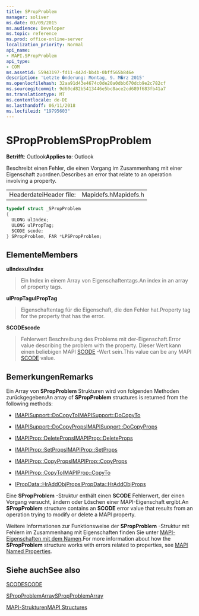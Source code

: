 ```yaml
---
title: SPropProblem
manager: soliver
ms.date: 03/09/2015
ms.audience: Developer
ms.topic: reference
ms.prod: office-online-server
localization_priority: Normal
api_name:
- MAPI.SPropProblem
api_type:
- COM
ms.assetid: 55943197-fd11-442d-bb4b-0bff565b846e
description: 'Letzte �nderung: Montag, 9. M�rz 2015'
ms.openlocfilehash: 32aa91d43e4674c0de20a0dbb670dcb9e2c782cf
ms.sourcegitcommit: 9d60cd82b5413446e5bc8ace2cd689f683fb41a7
ms.translationtype: MT
ms.contentlocale: de-DE
ms.lasthandoff: 06/11/2018
ms.locfileid: "19795603"
---
```

# <a name="spropproblem"></a><span data-ttu-id="b8d5d-103">SPropProblem</span><span class="sxs-lookup"><span data-stu-id="b8d5d-103">SPropProblem</span></span>

  
  
<span data-ttu-id="b8d5d-104">**Betrifft**: Outlook</span><span class="sxs-lookup"><span data-stu-id="b8d5d-104">**Applies to**: Outlook</span></span> 
  
<span data-ttu-id="b8d5d-105">Beschreibt einen Fehler, die einen Vorgang im Zusammenhang mit einer Eigenschaft zuordnen.</span><span class="sxs-lookup"><span data-stu-id="b8d5d-105">Describes an error that relate to an operation involving a property.</span></span>
  
|||
|:-----|:-----|
|<span data-ttu-id="b8d5d-106">Headerdatei</span><span class="sxs-lookup"><span data-stu-id="b8d5d-106">Header file:</span></span>  <br/> |<span data-ttu-id="b8d5d-107">Mapidefs.h</span><span class="sxs-lookup"><span data-stu-id="b8d5d-107">Mapidefs.h</span></span>  <br/> |
   
```cpp
typedef struct _SPropProblem
{
  ULONG ulIndex;
  ULONG ulPropTag;
  SCODE scode;
} SPropProblem, FAR *LPSPropProblem;

```

## <a name="members"></a><span data-ttu-id="b8d5d-108">Elemente</span><span class="sxs-lookup"><span data-stu-id="b8d5d-108">Members</span></span>

 <span data-ttu-id="b8d5d-109">**ulIndex**</span><span class="sxs-lookup"><span data-stu-id="b8d5d-109">**ulIndex**</span></span>
  
> <span data-ttu-id="b8d5d-110">Ein Index in einem Array von Eigenschaftentags.</span><span class="sxs-lookup"><span data-stu-id="b8d5d-110">An index in an array of property tags.</span></span>
    
 <span data-ttu-id="b8d5d-111">**ulPropTag**</span><span class="sxs-lookup"><span data-stu-id="b8d5d-111">**ulPropTag**</span></span>
  
> <span data-ttu-id="b8d5d-112">Eigenschaftentag für die Eigenschaft, die den Fehler hat.</span><span class="sxs-lookup"><span data-stu-id="b8d5d-112">Property tag for the property that has the error.</span></span>
    
 <span data-ttu-id="b8d5d-113">**SCODE**</span><span class="sxs-lookup"><span data-stu-id="b8d5d-113">**scode**</span></span>
  
> <span data-ttu-id="b8d5d-114">Fehlerwert Beschreibung des Problems mit der-Eigenschaft.</span><span class="sxs-lookup"><span data-stu-id="b8d5d-114">Error value describing the problem with the property.</span></span> <span data-ttu-id="b8d5d-115">Dieser Wert kann einen beliebigen MAPI [SCODE](scode.md) -Wert sein.</span><span class="sxs-lookup"><span data-stu-id="b8d5d-115">This value can be any MAPI [SCODE](scode.md) value.</span></span> 
    
## <a name="remarks"></a><span data-ttu-id="b8d5d-116">Bemerkungen</span><span class="sxs-lookup"><span data-stu-id="b8d5d-116">Remarks</span></span>

<span data-ttu-id="b8d5d-117">Ein Array von **SPropProblem** Strukturen wird von folgenden Methoden zurückgegeben:</span><span class="sxs-lookup"><span data-stu-id="b8d5d-117">An array of **SPropProblem** structures is returned from the following methods:</span></span> 
  
- [<span data-ttu-id="b8d5d-118">IMAPISupport::DoCopyTo</span><span class="sxs-lookup"><span data-stu-id="b8d5d-118">IMAPISupport::DoCopyTo</span></span>](imapisupport-docopyto.md)
    
- [<span data-ttu-id="b8d5d-119">IMAPISupport::DoCopyProps</span><span class="sxs-lookup"><span data-stu-id="b8d5d-119">IMAPISupport::DoCopyProps</span></span>](imapisupport-docopyprops.md)
    
- [<span data-ttu-id="b8d5d-120">IMAPIProp::DeleteProps</span><span class="sxs-lookup"><span data-stu-id="b8d5d-120">IMAPIProp::DeleteProps</span></span>](imapiprop-deleteprops.md)
    
- [<span data-ttu-id="b8d5d-121">IMAPIProp::SetProps</span><span class="sxs-lookup"><span data-stu-id="b8d5d-121">IMAPIProp::SetProps</span></span>](imapiprop-setprops.md)
    
- [<span data-ttu-id="b8d5d-122">IMAPIProp::CopyProps</span><span class="sxs-lookup"><span data-stu-id="b8d5d-122">IMAPIProp::CopyProps</span></span>](imapiprop-copyprops.md)
    
- [<span data-ttu-id="b8d5d-123">IMAPIProp::CopyTo</span><span class="sxs-lookup"><span data-stu-id="b8d5d-123">IMAPIProp::CopyTo</span></span>](imapiprop-copyto.md)
    
- [<span data-ttu-id="b8d5d-124">IPropData::HrAddObjProps</span><span class="sxs-lookup"><span data-stu-id="b8d5d-124">IPropData::HrAddObjProps</span></span>](ipropdata-hraddobjprops.md)
    
<span data-ttu-id="b8d5d-125">Eine **SPropProblem** -Struktur enthält einen **SCODE** Fehlerwert, der einen Vorgang versucht, ändern oder Löschen einer MAPI-Eigenschaft ergibt.</span><span class="sxs-lookup"><span data-stu-id="b8d5d-125">An **SPropProblem** structure contains an **SCODE** error value that results from an operation trying to modify or delete a MAPI property.</span></span> 
  
<span data-ttu-id="b8d5d-126">Weitere Informationen zur Funktionsweise der **SPropProblem** -Struktur mit Fehlern im Zusammenhang mit Eigenschaften finden Sie unter [MAPI-Eigenschaften mit dem Namen](mapi-named-properties.md).</span><span class="sxs-lookup"><span data-stu-id="b8d5d-126">For more information about how the **SPropProblem** structure works with errors related to properties, see [MAPI Named Properties](mapi-named-properties.md).</span></span> 
  
## <a name="see-also"></a><span data-ttu-id="b8d5d-127">Siehe auch</span><span class="sxs-lookup"><span data-stu-id="b8d5d-127">See also</span></span>



[<span data-ttu-id="b8d5d-128">SCODE</span><span class="sxs-lookup"><span data-stu-id="b8d5d-128">SCODE</span></span>](scode.md)
  
[<span data-ttu-id="b8d5d-129">SPropProblemArray</span><span class="sxs-lookup"><span data-stu-id="b8d5d-129">SPropProblemArray</span></span>](spropproblemarray.md)


[<span data-ttu-id="b8d5d-130">MAPI-Strukturen</span><span class="sxs-lookup"><span data-stu-id="b8d5d-130">MAPI Structures</span></span>](mapi-structures.md)

